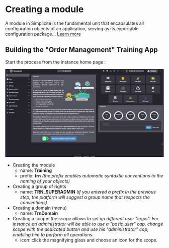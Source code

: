 <!-- <h1>Testing githook + sync</h1> -->
Creating a module
====================

A module in Simplicité is the fundamental unit that encapsulates all configuration objects of an application, serving as its exportable configuration package... [Learn more](/lesson/docs/core/objects/module)

Building the "Order Management" Training App
---------------------------

Start the process from the instance home page :

![alt text](create_module_enu.png)

- Creating the module
    - name: **Training**
    - prefix: **trn** *(the prefix enables automatic syntaxtic conventions to the naming of your objects)*  
- Creating a group of rights
	- name: **TRN_SUPERADMIN** *(if you entered a prefix in the previous step, the platform will suggest a group name that respects the conventions)*  
- Creating a domain (menu)
    - name: **TrnDomain**
- Creating a scope: *the scope allows to set up different user "caps". For instance an administrator will be able to use a "basic user" cap, change scope with the dedicated button and use his "administrator" cap, enabling him to perform all operations.*
    - icon: click the magnifying glass and choose an icon for the scope.

